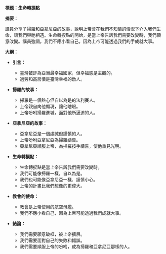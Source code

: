 **標題：生命轉捩點**

**摘要：**

講員分享了掃羅和亞拿尼亞的故事，說明上帝會在我們不知情的情況下介入我們生命，讓我們與祂相遇。生命轉捩點的開始，是當上帝告訴我們需要改變時，我們願意改變。講員強調，我們不應小看自己，因為上帝可能透過我們的手成就大事。

**大綱：**

* **引言：**
    * 臺灣被評為亞洲最幸福國家，但幸福感是主觀的。
    * 過勞和高房價是臺灣幸福的敵人。

* **掃羅的故事：**
    * 掃羅是一個熱心但自以為是的法利賽人。
    * 上帝親自向他顯現，讓他瞎眼。
    * 上帝吩咐掃羅進城，面對他所逼迫的人。

* **亞拿尼亞的故事：**
    * 亞拿尼亞是一個虔誠但謹慎的人。
    * 上帝吩咐亞拿尼亞為掃羅禱告。
    * 亞拿尼亞順服上帝，為掃羅按手禱告，使他重見光明。

* **生命轉捩點：**
    * 生命轉捩點是當上帝告訴我們需要改變時。
    * 我們可能像掃羅一樣，自以為是。
    * 我們也可能像亞拿尼亞一樣，謹慎小心。
    * 上帝的計畫比我們想像的更偉大。

* **教會的使命：**
    * 教會是上帝使用的航空母艦。
    * 我們不應小看自己，因為上帝可能透過我們成就大事。

* **結論：**
    * 我們需要願意破框，被上帝擴展。
    * 我們需要面對自己的失敗和錯誤。
    * 我們需要順服上帝的吩咐，成為掃羅和亞拿尼亞那樣的人。
